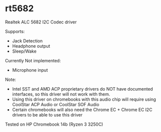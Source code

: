 # rt5682
Realtek ALC 5682 I2C Codec driver

Supports:
* Jack Detection
* Headphone output
* Sleep/Wake

Currently Not implemented:
* Microphone input

Note:
* Intel SST and AMD ACP proprietary drivers do NOT have documented interfaces, so this driver will not work with them.
* Using this driver on chromebooks with this audio chip will require using CoolStar ACP Audio or CoolStar SOF Audio
* Certain chromebooks will also need the Chrome EC + Chrome EC I2C drivers to be able to use this driver

Tested on HP Chromebook 14b (Ryzen 3 3250C)